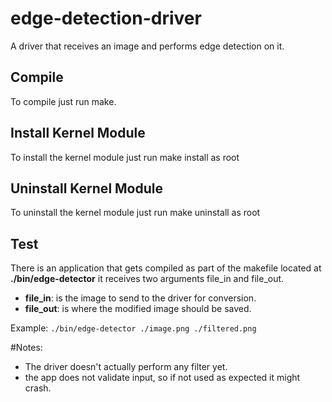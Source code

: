 # edge-detection-driver
A driver that receives an image and performs edge detection on it.

## Compile
To compile just run make.

## Install Kernel Module
To install the kernel module just run make install as root

## Uninstall Kernel Module
To uninstall the kernel module just run make uninstall as root

## Test
There is an application that gets compiled as part of the makefile located at **./bin/edge-detector**
it receives two arguments file_in and file_out.
- **file_in**: is the image to send to the driver for conversion.
- **file_out**: is where the modified image should be saved.

Example:
`./bin/edge-detector ./image.png ./filtered.png`



#Notes:
 - The driver doesn't actually perform any filter yet.
 - the app does not validate input, so if not used as expected it might crash.


